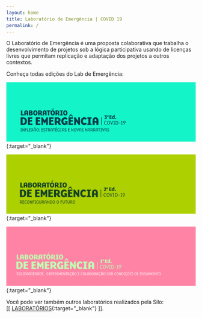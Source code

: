 ```yaml
---
layout: home
title: Laboratório de Emergência | COVID 19
permalink: /
---
```


O Laboratório de Emergência é uma proposta colaborativa que trabalha o desenvolvimento de projetos sob a lógica participativa usando de licenças livres que permitam replicação e adaptação dos projetos a outros contextos.

Conheça todas edições do Lab de Emergência:

[![](/media/images/covers/lab_emergencia_3ed.jpg)](https://labdeemergencia.silo.org.br/3ed){:target="_blank"}
  
[![](/media/images/covers/lab_emergencia_2ed.jpg)](https://labdeemergencia.silo.org.br/2ed){:target="_blank"}
  
[![](/media/images/covers/lab_emergencia_1ed.jpg)](https://labdeemergencia.silo.org.br/1ed){:target="_blank"}

Você pode ver também outros laboratórios realizados pela Silo:  
[[ [LABORATÓRIOS](https://silo.org.br/labs/){:target="_blank"} ]].

